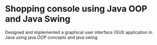 # Shopping console using Java OOP and Java Swing
 Designed and implemented a graphical user interface (GUI) application in Java using java OOP concepts and java swing
